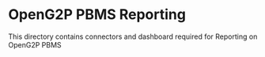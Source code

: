 # OpenG2P PBMS Reporting

This directory contains connectors and dashboard required for Reporting on OpenG2P PBMS
